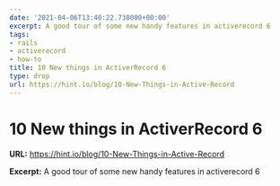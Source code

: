 ```yaml
---
date: '2021-04-06T13:40:22.738000+00:00'
excerpt: A good tour of some new handy features in activerecord 6
tags:
- rails
- activerecord
- how-to
title: 10 New things in ActiverRecord 6
type: drop
url: https://hint.io/blog/10-New-Things-in-Active-Record
---
```


# 10 New things in ActiverRecord 6

**URL:** https://hint.io/blog/10-New-Things-in-Active-Record

**Excerpt:** A good tour of some new handy features in activerecord 6
